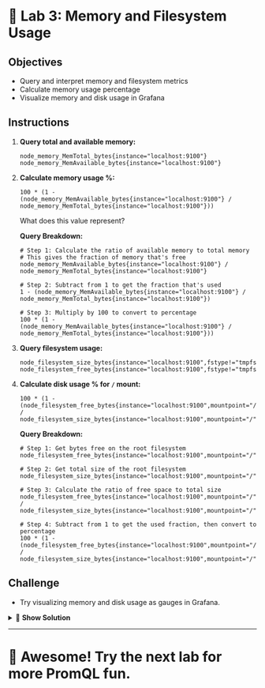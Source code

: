 # 💾 Lab 3: Memory and Filesystem Usage

## Objectives
- Query and interpret memory and filesystem metrics
- Calculate memory usage percentage
- Visualize memory and disk usage in Grafana

## Instructions
1. **Query total and available memory:**
   ```
   node_memory_MemTotal_bytes{instance="localhost:9100"}
   node_memory_MemAvailable_bytes{instance="localhost:9100"}
   ```
2. **Calculate memory usage %:**
   ```
   100 * (1 - (node_memory_MemAvailable_bytes{instance="localhost:9100"} / node_memory_MemTotal_bytes{instance="localhost:9100"}))
   ```
   What does this value represent?
   
   **Query Breakdown:**
   ```
   # Step 1: Calculate the ratio of available memory to total memory
   # This gives the fraction of memory that's free
   node_memory_MemAvailable_bytes{instance="localhost:9100"} / node_memory_MemTotal_bytes{instance="localhost:9100"}
   
   # Step 2: Subtract from 1 to get the fraction that's used
   1 - (node_memory_MemAvailable_bytes{instance="localhost:9100"} / node_memory_MemTotal_bytes{instance="localhost:9100"})
   
   # Step 3: Multiply by 100 to convert to percentage
   100 * (1 - (node_memory_MemAvailable_bytes{instance="localhost:9100"} / node_memory_MemTotal_bytes{instance="localhost:9100"}))
   ```
3. **Query filesystem usage:**
   ```
   node_filesystem_size_bytes{instance="localhost:9100",fstype!="tmpfs",mountpoint!="/run"}
   node_filesystem_free_bytes{instance="localhost:9100",fstype!="tmpfs",mountpoint!="/run"}
   ```
4. **Calculate disk usage % for `/` mount:**
   ```
   100 * (1 - (node_filesystem_free_bytes{instance="localhost:9100",mountpoint="/"} / node_filesystem_size_bytes{instance="localhost:9100",mountpoint="/"}))
   ```
   
   **Query Breakdown:**
   ```
   # Step 1: Get bytes free on the root filesystem
   node_filesystem_free_bytes{instance="localhost:9100",mountpoint="/"}
   
   # Step 2: Get total size of the root filesystem
   node_filesystem_size_bytes{instance="localhost:9100",mountpoint="/"}
   
   # Step 3: Calculate the ratio of free space to total size
   node_filesystem_free_bytes{instance="localhost:9100",mountpoint="/"} / node_filesystem_size_bytes{instance="localhost:9100",mountpoint="/"}
   
   # Step 4: Subtract from 1 to get the used fraction, then convert to percentage
   100 * (1 - (node_filesystem_free_bytes{instance="localhost:9100",mountpoint="/"} / node_filesystem_size_bytes{instance="localhost:9100",mountpoint="/"}))
   ```

## Challenge
- Try visualizing memory and disk usage as gauges in Grafana.

<details>
<summary>🧠 <b>Show Solution</b></summary>

- The memory usage % shows how much RAM is in use.
- Disk usage % for `/` shows how full your root filesystem is.
- Gauges are great for at-a-glance health checks.

</details>

---

# 🌟 Awesome! Try the next lab for more PromQL fun.
